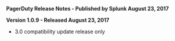 **PagerDuty Release Notes - Published by Splunk August 23, 2017**


**Version 1.0.9 - Released August 23, 2017**

* 3.0 compatibility update release only
